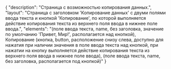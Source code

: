 {
"description": "Страница с возможностью копирования данных.",
"layout": "Страница с заголовком 'Копирование данных' с двуми полями ввода текста и кнопкой 'Копирование', по которой выполняется действие копирования текста из верхнего поля ввода в нижнее поле ввода.",
"elements": "(поле ввода текста, name, без заголовка, значение по умолчанию 'Привет, Мир!', располагается над кнопкой),
Копирование (кнопка, button, расположение снизу слева, доступно для нажатия при наличии значения в поле ввода текста над кнопкой, при нажатии на кнопку выполняется действие копирования текста из верхнего поля ввода в нижнее поле ввода),
(поле ввода текста, name, без заголовка, располагается под кнопкой)"
}